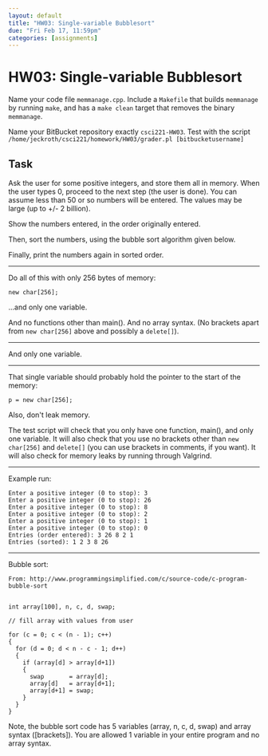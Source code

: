 ```yaml
---
layout: default
title: "HW03: Single-variable Bubblesort"
due: "Fri Feb 17, 11:59pm"
categories: [assignments]
---
```


# HW03: Single-variable Bubblesort

Name your code file `memmanage.cpp`. Include a `Makefile` that builds `memmanage` by running `make`, and has a `make clean` target that removes the binary `memmanage`.

Name your BitBucket repository exactly `csci221-HW03`. Test with the script `/home/jeckroth/csci221/homework/HW03/grader.pl [bitbucketusername]`

## Task

Ask the user for some positive integers, and store them all in memory. When the user types 0, proceed to the next step (the user is done). You can assume less than 50 or so numbers will be entered. The values may be large (up to +/- 2 billion).

Show the numbers entered, in the order originally entered.

Then, sort the numbers, using the bubble sort algorithm given below.

Finally, print the numbers again in sorted order.

---

Do all of this with only 256 bytes of memory:

```
new char[256];
```

...and only one variable.

And no functions other than main(). And no array syntax. (No brackets apart from `new char[256]` above and possibly a `delete[]`).

---

And only one variable.

---

That single variable should probably hold the pointer to the start of the memory:

```
p = new char[256];
```

Also, don't leak memory.

The test script will check that you only have one function, main(), and only one variable. It will also check that you use no brackets other than `new char[256]` and `delete[]` (you can use brackets in comments, if you want). It will also check for memory leaks by running through Valgrind.

---

Example run:

```
Enter a positive integer (0 to stop): 3
Enter a positive integer (0 to stop): 26
Enter a positive integer (0 to stop): 8
Enter a positive integer (0 to stop): 2
Enter a positive integer (0 to stop): 1
Enter a positive integer (0 to stop): 0
Entries (order entered): 3 26 8 2 1
Entries (sorted): 1 2 3 8 26
```

---

Bubble sort:

```
From: http://www.programmingsimplified.com/c/source-code/c-program-bubble-sort


int array[100], n, c, d, swap;

// fill array with values from user

for (c = 0; c < (n - 1); c++)
{
  for (d = 0; d < n - c - 1; d++)
  {
    if (array[d] > array[d+1])
    {
      swap       = array[d];
      array[d]   = array[d+1];
      array[d+1] = swap;
    }
  }
}
```

Note, the bubble sort code has 5 variables (array, n, c, d, swap) and array syntax ([brackets]). You are allowed 1 variable in your entire program and no array syntax.


